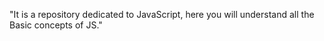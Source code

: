"It is a repository dedicated to JavaScript, here you will understand all the Basic concepts of JS."
